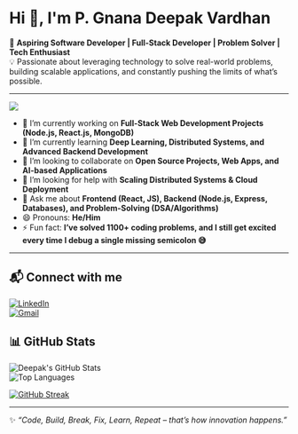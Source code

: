 # Hi 👋, I'm P. Gnana Deepak Vardhan  

🌟 **Aspiring Software Developer | Full-Stack Developer | Problem Solver | Tech Enthusiast**  
💡 Passionate about leveraging technology to solve real-world problems, building scalable applications, and constantly pushing the limits of what’s possible.  

---
![](https://komarev.com/ghpvc/?username=gnanadeepakvardhan&color=blue)


- 🔭 I’m currently working on **Full-Stack Web Development Projects (Node.js, React.js, MongoDB)**  
- 🌱 I’m currently learning **Deep Learning, Distributed Systems, and Advanced Backend Development**  
- 👯 I’m looking to collaborate on **Open Source Projects, Web Apps, and AI-based Applications**  
- 🤔 I’m looking for help with **Scaling Distributed Systems & Cloud Deployment**  
- 💬 Ask me about **Frontend (React, JS), Backend (Node.js, Express, Databases), and Problem-Solving (DSA/Algorithms)**  
- 😄 Pronouns: **He/Him**  
- ⚡ Fun fact: **I’ve solved 1100+ coding problems, and I still get excited every time I debug a single missing semicolon 😅**  

---

## 📬 Connect with me  
[![LinkedIn](https://img.shields.io/badge/LinkedIn-blue?style=for-the-badge&logo=linkedin)](linkedin.com/in/gnana-deepak-vardhan-pillikandla/)  
[![Gmail](https://img.shields.io/badge/Gmail-red?style=for-the-badge&logo=gmail&logoColor=white)](mailto:gnanadeepakvardhan@gmail.com)  


## 📊 GitHub Stats  

![Deepak's GitHub Stats](https://github-readme-stats.vercel.app/api?username=gnanadeepakvardhan&show_icons=true&theme=tokyonight)  
![Top Languages](https://github-readme-stats.vercel.app/api/top-langs/?username=gnanadeepakvardhan&layout=compact&theme=tokyonight)  



[![GitHub Streak](https://github-readme-streak-stats.herokuapp.com/?user=gnanadeepakvardhan&theme=tokyonight)](https://git.io/streak-stats)  

---

✨ _“Code, Build, Break, Fix, Learn, Repeat – that’s how innovation happens.”_  
